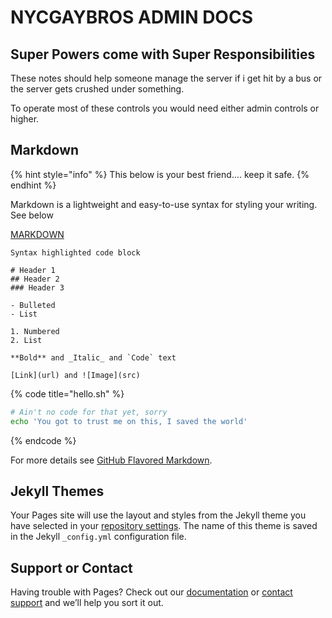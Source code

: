 # NYCGAYBROS ADMIN DOCS

## Super Powers come with Super Responsibilities

These notes should help someone manage the server if i get hit by a bus or the server gets crushed under something.

To operate most of these controls you would need either admin controls or higher.

## Markdown

{% hint style="info" %}
 This below is your best friend.... keep it safe.
{% endhint %}

Markdown is a lightweight and easy-to-use syntax for styling your writing. See below

[MARKDOWN](https://docs.discord.club/embedg/reference/markdown)

```text
Syntax highlighted code block

# Header 1
## Header 2
### Header 3

- Bulleted
- List

1. Numbered
2. List

**Bold** and _Italic_ and `Code` text

[Link](url) and ![Image](src)
```

{% code title="hello.sh" %}
```bash
# Ain't no code for that yet, sorry
echo 'You got to trust me on this, I saved the world'
```
{% endcode %}

For more details see [GitHub Flavored Markdown](https://guides.github.com/features/mastering-markdown/).



## Jekyll Themes

Your Pages site will use the layout and styles from the Jekyll theme you have selected in your [repository settings](https://github.com/nycgaybros/nycgaybros/settings). The name of this theme is saved in the Jekyll `_config.yml` configuration file.

## Support or Contact

Having trouble with Pages? Check out our [documentation](https://help.github.com/categories/github-pages-basics/) or [contact support](https://github.com/contact) and we’ll help you sort it out.

